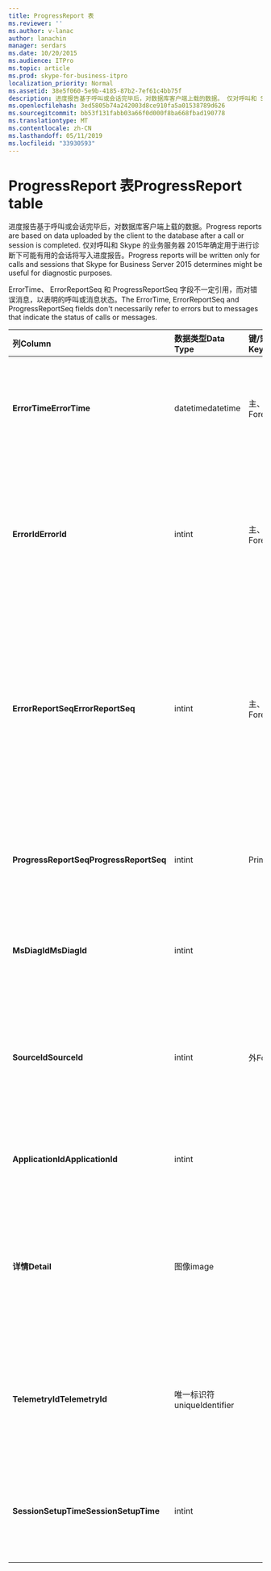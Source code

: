 ```yaml
---
title: ProgressReport 表
ms.reviewer: ''
ms.author: v-lanac
author: lanachin
manager: serdars
ms.date: 10/20/2015
ms.audience: ITPro
ms.topic: article
ms.prod: skype-for-business-itpro
localization_priority: Normal
ms.assetid: 38e5f060-5e9b-4185-87b2-7ef61c4bb75f
description: 进度报告基于呼叫或会话完毕后，对数据库客户端上载的数据。 仅对呼叫和 Skype 的业务服务器 2015年确定用于进行诊断下可能有用的会话将写入进度报告。
ms.openlocfilehash: 3ed5805b74a242003d8ce910fa5a01538789d626
ms.sourcegitcommit: bb53f131fabb03a66f0d000f8ba668fbad190778
ms.translationtype: MT
ms.contentlocale: zh-CN
ms.lasthandoff: 05/11/2019
ms.locfileid: "33930593"
---
```

# <a name="progressreport-table"></a><span data-ttu-id="449d9-104">ProgressReport 表</span><span class="sxs-lookup"><span data-stu-id="449d9-104">ProgressReport table</span></span>
 
<span data-ttu-id="449d9-105">进度报告基于呼叫或会话完毕后，对数据库客户端上载的数据。</span><span class="sxs-lookup"><span data-stu-id="449d9-105">Progress reports are based on data uploaded by the client to the database after a call or session is completed.</span></span> <span data-ttu-id="449d9-106">仅对呼叫和 Skype 的业务服务器 2015年确定用于进行诊断下可能有用的会话将写入进度报告。</span><span class="sxs-lookup"><span data-stu-id="449d9-106">Progress reports will be written only for calls and sessions that Skype for Business Server 2015 determines might be useful for diagnostic purposes.</span></span>
  
<span data-ttu-id="449d9-107">ErrorTime、 ErrorReportSeq 和 ProgressReportSeq 字段不一定引用，而对错误消息，以表明的呼叫或消息状态。</span><span class="sxs-lookup"><span data-stu-id="449d9-107">The ErrorTime, ErrorReportSeq and ProgressReportSeq fields don't necessarily refer to errors but to messages that indicate the status of calls or messages.</span></span>
  
|<span data-ttu-id="449d9-108">**列**</span><span class="sxs-lookup"><span data-stu-id="449d9-108">**Column**</span></span>|<span data-ttu-id="449d9-109">**数据类型**</span><span class="sxs-lookup"><span data-stu-id="449d9-109">**Data Type**</span></span>|<span data-ttu-id="449d9-110">**键/索引**</span><span class="sxs-lookup"><span data-stu-id="449d9-110">**Key/Index**</span></span>|<span data-ttu-id="449d9-111">**详细信息**</span><span class="sxs-lookup"><span data-stu-id="449d9-111">**Details**</span></span>|
|:-----|:-----|:-----|:-----|
|<span data-ttu-id="449d9-112">**ErrorTime**</span><span class="sxs-lookup"><span data-stu-id="449d9-112">**ErrorTime**</span></span> <br/> |<span data-ttu-id="449d9-113">datetime</span><span class="sxs-lookup"><span data-stu-id="449d9-113">datetime</span></span>  <br/> |<span data-ttu-id="449d9-114">主、 外</span><span class="sxs-lookup"><span data-stu-id="449d9-114">Primary, Foreign</span></span>  <br/> |<span data-ttu-id="449d9-115">日期和时间的进度错误报告包含此进度报告。</span><span class="sxs-lookup"><span data-stu-id="449d9-115">Date and time of the progress error report that contains this progress report.</span></span> <span data-ttu-id="449d9-116">请参阅[ErrorReport 表中的业务服务器 2015 Skype](errorreport.md)的详细信息。</span><span class="sxs-lookup"><span data-stu-id="449d9-116">See the [ErrorReport table in Skype for Business Server 2015](errorreport.md) for more information.</span></span> <br/> |
|<span data-ttu-id="449d9-117">**ErrorId**</span><span class="sxs-lookup"><span data-stu-id="449d9-117">**ErrorId**</span></span> <br/> |<span data-ttu-id="449d9-118">int</span><span class="sxs-lookup"><span data-stu-id="449d9-118">int</span></span>  <br/> |<span data-ttu-id="449d9-119">主、 外</span><span class="sxs-lookup"><span data-stu-id="449d9-119">Primary, Foreign</span></span>  <br/> |<span data-ttu-id="449d9-120">ErrorTime，ProgressReportSeq 来唯一地标识进度报告与配合使用的 ID 号。</span><span class="sxs-lookup"><span data-stu-id="449d9-120">ID number used in conjunction with ErrorTime, ProgressReportSeq to uniquely identify a progress report.</span></span> <span data-ttu-id="449d9-121">请参阅[ErrorReport 表中的业务服务器 2015 Skype](errorreport.md)的详细信息。</span><span class="sxs-lookup"><span data-stu-id="449d9-121">See the [ErrorReport table in Skype for Business Server 2015](errorreport.md) for more information.</span></span> <br/> |
|<span data-ttu-id="449d9-122">**ErrorReportSeq**</span><span class="sxs-lookup"><span data-stu-id="449d9-122">**ErrorReportSeq**</span></span> <br/> |<span data-ttu-id="449d9-123">int</span><span class="sxs-lookup"><span data-stu-id="449d9-123">int</span></span>  <br/> |<span data-ttu-id="449d9-124">主、 外</span><span class="sxs-lookup"><span data-stu-id="449d9-124">Primary, Foreign</span></span>  <br/> |<span data-ttu-id="449d9-125">标识错误报告的 ID 号。</span><span class="sxs-lookup"><span data-stu-id="449d9-125">ID number that identifies the error report.</span></span> <span data-ttu-id="449d9-126">ErrorReporSeq 与 ErrorTime 配合使用，来唯一地标识错误报告。</span><span class="sxs-lookup"><span data-stu-id="449d9-126">ErrorReporSeq is used in conjunction with ErrorTime to uniquely identify an error report.</span></span> <span data-ttu-id="449d9-127">[ErrorReport 表中的业务服务器 2015 Skype](errorreport.md)的详细信息，请参阅</span><span class="sxs-lookup"><span data-stu-id="449d9-127">See the [ErrorReport table in Skype for Business Server 2015](errorreport.md) for more information</span></span> <br/> <span data-ttu-id="449d9-128">此字段是在 Microsoft Lync Server 2013 中引入的。</span><span class="sxs-lookup"><span data-stu-id="449d9-128">This field was introduced in Microsoft Lync Server 2013.</span></span>  <br/> |
|<span data-ttu-id="449d9-129">**ProgressReportSeq**</span><span class="sxs-lookup"><span data-stu-id="449d9-129">**ProgressReportSeq**</span></span> <br/> |<span data-ttu-id="449d9-130">int</span><span class="sxs-lookup"><span data-stu-id="449d9-130">int</span></span>  <br/> |<span data-ttu-id="449d9-131">Primary</span><span class="sxs-lookup"><span data-stu-id="449d9-131">Primary</span></span>  <br/> |<span data-ttu-id="449d9-132">若要确定进度报告的 ID 号。</span><span class="sxs-lookup"><span data-stu-id="449d9-132">ID number to identify the progress report.</span></span> <span data-ttu-id="449d9-133">与 ErrorTime 和 ErrorReportSeq 结合使用来唯一地标识进度报告。</span><span class="sxs-lookup"><span data-stu-id="449d9-133">Used in conjunction with ErrorTime and ErrorReportSeq to uniquely identify a progress report.</span></span>  <br/> |
|<span data-ttu-id="449d9-134">**MsDiagId**</span><span class="sxs-lookup"><span data-stu-id="449d9-134">**MsDiagId**</span></span> <br/> |<span data-ttu-id="449d9-135">int</span><span class="sxs-lookup"><span data-stu-id="449d9-135">int</span></span>  <br/> ||<span data-ttu-id="449d9-136">进度报告的诊断 ID。</span><span class="sxs-lookup"><span data-stu-id="449d9-136">Diagnostic ID of the progress report.</span></span>  <br/> <span data-ttu-id="449d9-137">此字段是在 Microsoft Lync Server 2013 中引入的。</span><span class="sxs-lookup"><span data-stu-id="449d9-137">This field was introduced in Microsoft Lync Server 2013.</span></span>  <br/> |
|<span data-ttu-id="449d9-138">**SourceId**</span><span class="sxs-lookup"><span data-stu-id="449d9-138">**SourceId**</span></span> <br/> |<span data-ttu-id="449d9-139">int</span><span class="sxs-lookup"><span data-stu-id="449d9-139">int</span></span>  <br/> |<span data-ttu-id="449d9-140">外</span><span class="sxs-lookup"><span data-stu-id="449d9-140">Foreign</span></span>  <br/> |<span data-ttu-id="449d9-141">（如果报告发送自服务器组件） 发送错误报告的服务器。</span><span class="sxs-lookup"><span data-stu-id="449d9-141">Server that sent the error report (if the report was sent from a server component).</span></span> <span data-ttu-id="449d9-142">请参阅[服务器表](servers.md)的详细信息。此字段是在 Microsoft Lync Server 2013 中引入的。</span><span class="sxs-lookup"><span data-stu-id="449d9-142">See the [Servers table](servers.md) for more information.This field was introduced in Microsoft Lync Server 2013.</span></span> <br/> |
|<span data-ttu-id="449d9-143">**ApplicationId**</span><span class="sxs-lookup"><span data-stu-id="449d9-143">**ApplicationId**</span></span> <br/> |<span data-ttu-id="449d9-144">int</span><span class="sxs-lookup"><span data-stu-id="449d9-144">int</span></span>  <br/> ||<span data-ttu-id="449d9-145">报告是有关 Lync Server 过程。</span><span class="sxs-lookup"><span data-stu-id="449d9-145">The Lync Server process that the report is about.</span></span> <span data-ttu-id="449d9-146">请参阅应用程序表的详细信息。</span><span class="sxs-lookup"><span data-stu-id="449d9-146">See the Application Table for more information.</span></span>  <br/> |
|<span data-ttu-id="449d9-147">**详情**</span><span class="sxs-lookup"><span data-stu-id="449d9-147">**Detail**</span></span> <br/> |<span data-ttu-id="449d9-148">图像</span><span class="sxs-lookup"><span data-stu-id="449d9-148">image</span></span>  <br/> ||<span data-ttu-id="449d9-149">进度报告详细信息，以节省空间的二进制格式存储在。可以将此数据转换为文本格式使用以下语法：</span><span class="sxs-lookup"><span data-stu-id="449d9-149">Progress report details, stored in binary format to save space.This data can be converted to text format using this syntax:</span></span>  <br/> <span data-ttu-id="449d9-150">cast (cast (Detail as varbinary 作为 varchar(max))</span><span class="sxs-lookup"><span data-stu-id="449d9-150">cast(cast(Detail as varbinary(max)) as varchar(max))</span></span>  <br/> |
|<span data-ttu-id="449d9-151">**TelemetryId**</span><span class="sxs-lookup"><span data-stu-id="449d9-151">**TelemetryId**</span></span> <br/> |<span data-ttu-id="449d9-152">唯一标识符</span><span class="sxs-lookup"><span data-stu-id="449d9-152">uniqueIdentifier</span></span>  <br/> ||<span data-ttu-id="449d9-153">加入会议所涉及不同组件的时间信息关联的唯一标识符。</span><span class="sxs-lookup"><span data-stu-id="449d9-153">Unique identifier that correlates join time information for the different components involved in a conference.</span></span>  <br/> <span data-ttu-id="449d9-154">此字段是在 Microsoft Lync Server 2013 中引入的。</span><span class="sxs-lookup"><span data-stu-id="449d9-154">This field was introduced in Microsoft Lync Server 2013.</span></span>  <br/> |
|<span data-ttu-id="449d9-155">**SessionSetupTime**</span><span class="sxs-lookup"><span data-stu-id="449d9-155">**SessionSetupTime**</span></span> <br/> |<span data-ttu-id="449d9-156">int</span><span class="sxs-lookup"><span data-stu-id="449d9-156">int</span></span>  <br/> ||<span data-ttu-id="449d9-157">特定组件加入会议时间 （以毫秒为单位）。</span><span class="sxs-lookup"><span data-stu-id="449d9-157">Time (in milliseconds) for a specific component to join a conference.</span></span>  <br/> <span data-ttu-id="449d9-158">此字段是在 Microsoft Lync Server 2013 中引入的。</span><span class="sxs-lookup"><span data-stu-id="449d9-158">This field was introduced in Microsoft Lync Server 2013.</span></span>  <br/> |
   

